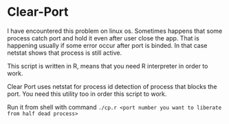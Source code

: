 # Clear-Port

I have encountered this problem on linux os. Sometimes happens that some process catch port and hold it even after user close the app. That is happening usually if some error occur after port is binded. In that case netstat shows that process is still active.

This script is written in R, means that you need R interpreter in order to work.

Clear Port uses netstat for process id detection of process that blocks the port. You need this utility too in order this script to work.

Run it from shell with command `./cp.r <port number you want to liberate from half dead process>`